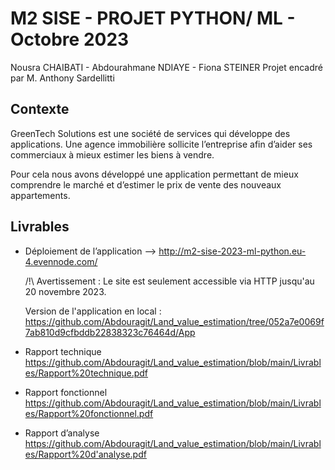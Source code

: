 # M2 SISE - PROJET PYTHON/ ML - Octobre 2023
Nousra CHAIBATI - Abdourahmane NDIAYE - Fiona STEINER
Projet encadré par M. Anthony Sardellitti

## Contexte
GreenTech Solutions est une société de services qui développe des applications. Une agence immobilière sollicite l’entreprise afin d’aider ses commerciaux à mieux estimer les biens à vendre. 

Pour cela nous avons développé une application permettant de mieux comprendre le marché et d’estimer le prix de vente des nouveaux appartements.

## Livrables
- Déploiement de l’application --> http://m2-sise-2023-ml-python.eu-4.evennode.com/

  /!\ Avertissement : Le site est seulement accessible via HTTP jusqu'au 20 novembre 2023.

  Version de l'application en local : https://github.com/Abdouragit/Land_value_estimation/tree/052a7e0069f7ab810d9cfbddb22838323c76464d/App

- Rapport technique
https://github.com/Abdouragit/Land_value_estimation/blob/main/Livrables/Rapport%20technique.pdf


- Rapport fonctionnel
https://github.com/Abdouragit/Land_value_estimation/blob/main/Livrables/Rapport%20fonctionnel.pdf

- Rapport d’analyse
https://github.com/Abdouragit/Land_value_estimation/blob/main/Livrables/Rapport%20d'analyse.pdf
